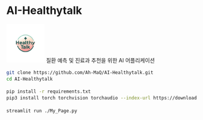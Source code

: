 # AI-Healthytalk
<img src="./logo/healthytalk.png" width="20%">
질환 예측 및 진료과 추천을 위한 AI 어플리케이션

```bash
git clone https://github.com/Ah-MaQ/AI-Healthytalk.git
cd AI-Healthytalk

pip install -r requirements.txt
pip3 install torch torchvision torchaudio --index-url https://download.pytorch.org/whl/cu118

streamlit run ./My_Page.py
```
